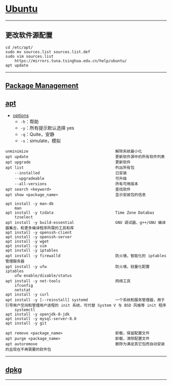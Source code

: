 # [Ubuntu](https://ubuntu.com/server/docs)

---
## 更改软件源配置
```shell
cd /etc/apt/
sudo mv sources.list sources.list.def
sudo vim sources.list
    https://mirrors.tuna.tsinghua.edu.cn/help/ubuntu/
apt update
```
---
## [Package Management](https://ubuntu.com/server/docs/package-management)

## [apt](https://manpages.ubuntu.com/manpages/xenial/man8/apt.8.html)
- [options](https://manpages.ubuntu.com/manpages/xenial/man8/apt-get.8.html#options)
    - `-h`：帮助
    - `-y`：所有提示默认选择 yes
    - `-q`：Quite，安静
    - `-s`：simulate，模拟
```
unminimize                                      解除系统最小化
apt update                                      更新软件源中的所有软件列表
apt upgrade                                     更新软件
apt list                                        列出所有包
    --installed                                 已安装
    --upgradeable                               可升级
    --all-versions                              所有可用版本
apt search <keyword>                            查找软件
apt show <package_name>                         显示安装包的信息

apt install -y man-db
    man
apt install -y tzdata                           Time Zone Databas
    tzselect
apt install -y build-essential                  GNU 调试器、g++/GNU 编译器集合，和更多编译程序所需的工具和库
apt install -y openssh-client
apt install -y openssh-server
apt install -y wget
apt install -y vim
apt install -y iptables
apt install -y firewalld                        防火墙，智能化的 iptables 管理服务器
apt install -y ufw                              防火墙，轻量化配置 iptables
    ufw enable/disable/status
apt install -y net-tools                        网络工具
    ifconfig
    netstat
apt install -y curl
apt install -y [--reinstall] systemd            一个系统和服务管理器，用于引导用户空间和管理用户进程的 init 系统，可代替 System V 与 BSD 风格等 init 程序
    systemctl
apt install -y openjdk-8-jdk
apt install -y mysql-server-8.0
apt install -y git

apt remove <package_name>                       卸载，保留配置文件
apt purge <package_name>                        卸载，清除配置文件
apt autoremove                                  删除为满足其它包而自动安装的且现在不再需要的软件包
```
---
## [dpkg](http://manpages.ubuntu.com/manpages/jammy/man1/dpkg.1.html)

---